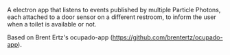 A electron app that listens to events published by multiple Particle Photons, each attached to a door sensor on a different restroom, to inform the user when a toilet is available or not.

Based on Brent Ertz's ocupado-app (https://github.com/brentertz/ocupado-app).

